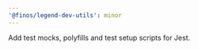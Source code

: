 ```yaml
---
'@finos/legend-dev-utils': minor
---
```


Add test mocks, polyfills and test setup scripts for Jest.
